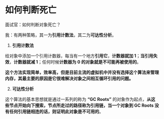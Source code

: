 # 如何判断死亡

面试官：如何判断对象死亡？

我：有两种策略，其一为**引用计数法**，其二为**可达性分析**。

1. **引用计数法**

给对象中添加一个引用计数器，每当有一个地方**引用它**，**计数器就加 1**；**当引用失效**，**计数器就减 1**；任何时候**计数器为 0 的对象就是不可能再被使用的**。

**这个方法实现简单，效率高，但是目前主流的虚拟机中并没有选择这个算法来管理内存，其最主要的原因是它很难解决对象之间相互循环引用的问题。**

2. **可达性分析**

这个算法的基本思想就是通过一系列的称为 **“GC Roots”** 的对象作为起点，**从这些节点开始向下搜索，节点所走过的路径称为引用链，当一个对象到 GC Roots 没有任何引用链相连的话，则证明此对象是不可用的**。
